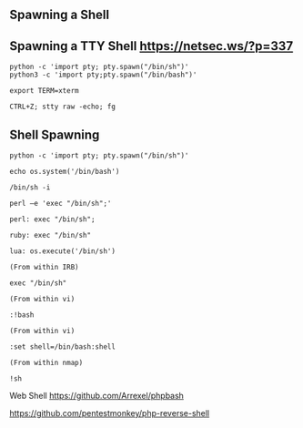 ## Spawning a Shell


## Spawning a TTY Shell https://netsec.ws/?p=337
```
python -c 'import pty; pty.spawn("/bin/sh")'
python3 -c 'import pty;pty.spawn("/bin/bash")'

export TERM=xterm

CTRL+Z; stty raw -echo; fg
```

## Shell Spawning

```
python -c 'import pty; pty.spawn("/bin/sh")'

echo os.system('/bin/bash')

/bin/sh -i

perl —e 'exec "/bin/sh";'

perl: exec "/bin/sh";

ruby: exec "/bin/sh"

lua: os.execute('/bin/sh')

(From within IRB)

exec "/bin/sh"

(From within vi)

:!bash

(From within vi)

:set shell=/bin/bash:shell

(From within nmap)

!sh
```



Web Shell
https://github.com/Arrexel/phpbash


https://github.com/pentestmonkey/php-reverse-shell
